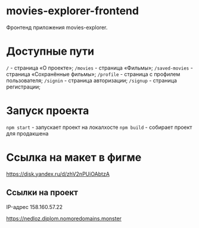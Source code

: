 # movies-explorer-frontend

Фронтенд приложения movies-explorer.


# Доступные пути

`/` -  страница «О проекте»;
`/movies` - страница «Фильмы»;
`/saved-movies` - страница «Сохранённые фильмы»;
`/profile` - страница с профилем пользователя;
`/signin` - страница авторизации;
`/signup` - страница регистрации;


# Запуск проекта

`npm start` - запускает проект на локалхосте
`npm build` - собирает проект для продакшена


# Ссылка на макет в фигме

https://disk.yandex.ru/d/zhV2nPUiOAbtzA

## Ссылки на проект

IP-адрес 158.160.57.22

https://nedloz.diplom.nomoredomains.monster
